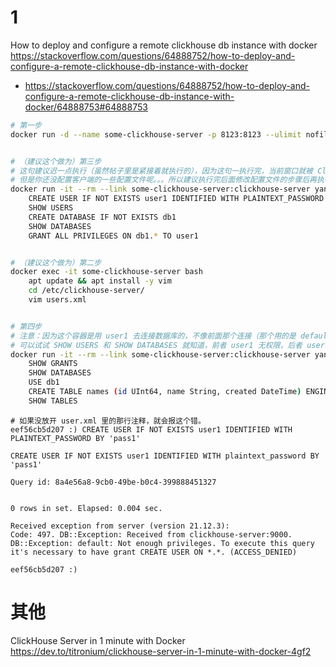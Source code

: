 
# 1

How to deploy and configure a remote clickhouse db instance with docker https://stackoverflow.com/questions/64888752/how-to-deploy-and-configure-a-remote-clickhouse-db-instance-with-docker
- https://stackoverflow.com/questions/64888752/how-to-deploy-and-configure-a-remote-clickhouse-db-instance-with-docker/64888753#64888753

```sh
# 第一步
docker run -d --name some-clickhouse-server -p 8123:8123 --ulimit nofile=262144:262144 --volume=$HOME/some_clickhouse_database:/var/lib/clickhouse yandex/clickhouse-server


# （建议这个做为）第三步
# 这句建议迟一点执行（虽然帖子里是紧接着就执行的），因为这句一执行完，当前窗口就被 ClickHouse 客户端的命令行界面给占着了。
# 但是你还没配置客户端的一些配置文件呢。。。所以建议执行完后面修改配置文件的步骤后再执行这步。
docker run -it --rm --link some-clickhouse-server:clickhouse-server yandex/clickhouse-client --host clickhouse-server
    CREATE USER IF NOT EXISTS user1 IDENTIFIED WITH PLAINTEXT_PASSWORD BY 'pass1'
    SHOW USERS
    CREATE DATABASE IF NOT EXISTS db1
    SHOW DATABASES
    GRANT ALL PRIVILEGES ON db1.* TO user1


# （建议这个做为）第二步
docker exec -it some-clickhouse-server bash
    apt update && apt install -y vim
    cd /etc/clickhouse-server/
    vim users.xml


# 第四步
# 注意：因为这个容器是用 user1 去连接数据库的，不像前面那个连接（那个用的是 default）。执行同样的命令效果是不一样的。
# 可以试试 SHOW USERS 和 SHOW DATABASES 就知道，前者 user1 无权限，后者 user1 的返回结果里只能显示 db1。
docker run -it --rm --link some-clickhouse-server:clickhouse-server yandex/clickhouse-client --host clickhouse-server -u user1 --password pass1
    SHOW GRANTS
    SHOW DATABASES
    USE db1
    CREATE TABLE names (id UInt64, name String, created DateTime) ENGINE = MergeTree() PRIMARY KEY id ORDER BY id;
    SHOW TABLES
```

```console
# 如果没放开 user.xml 里的那行注释，就会报这个错。
eef56cb5d207 :) CREATE USER IF NOT EXISTS user1 IDENTIFIED WITH PLAINTEXT_PASSWORD BY 'pass1'

CREATE USER IF NOT EXISTS user1 IDENTIFIED WITH plaintext_password BY 'pass1'

Query id: 8a4e56a8-9cb0-49be-b0c4-399888451327


0 rows in set. Elapsed: 0.004 sec.

Received exception from server (version 21.12.3):
Code: 497. DB::Exception: Received from clickhouse-server:9000. DB::Exception: default: Not enough privileges. To execute this query it's necessary to have grant CREATE USER ON *.*. (ACCESS_DENIED)

eef56cb5d207 :)
```

# 其他

ClickHouse Server in 1 minute with Docker https://dev.to/titronium/clickhouse-server-in-1-minute-with-docker-4gf2
